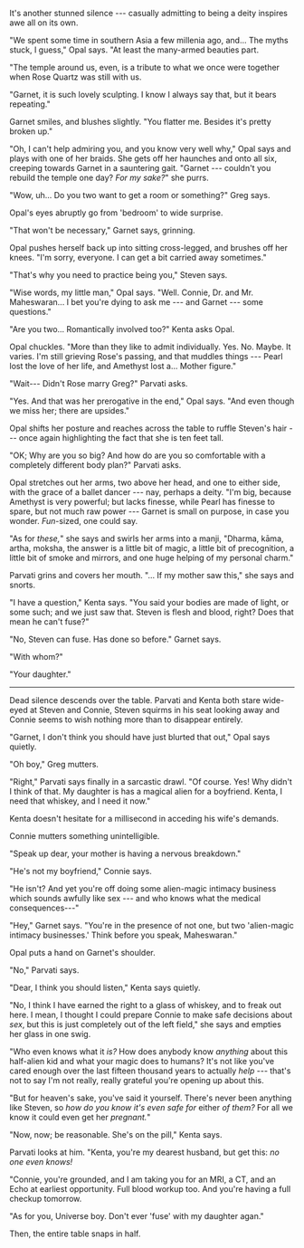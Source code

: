 It's another stunned silence --- casually admitting to being
a deity inspires awe all on its own.

"We spent some time in southern Asia a few millenia ago, and...
The myths stuck, I guess," Opal says. "At least the many-armed
beauties part.

"The temple around us, even, is a tribute to what we once were
together when Rose Quartz was still with us.

"Garnet, it is such lovely sculpting. I know I always say
that, but it bears repeating."

Garnet smiles, and blushes slightly. "You flatter me. Besides
it's pretty broken up."

"Oh, I can't help admiring you, and you know very well why," Opal says
and plays with one of her braids. She gets off her haunches and onto all
six, creeping towards Garnet in a sauntering gait. "Garnet --- couldn't you
rebuild the temple one day? *For my sake?*" she purrs.

"Wow, uh... Do you two want to get a room or something?" Greg says.

Opal's eyes abruptly go from 'bedroom' to wide surprise.

"That won't be necessary," Garnet says, grinning.

Opal pushes herself back up into sitting cross-legged, and brushes off her knees.
"I'm sorry, everyone. I can get a bit carried away sometimes."

"That's why you need to practice being you," Steven says.

"Wise words, my little man," Opal says. "Well. Connie, Dr. and Mr. Maheswaran...
I bet you're dying to ask me --- and Garnet --- some questions."

"Are you two... Romantically involved too?" Kenta asks Opal.

Opal chuckles. "More than they like to admit individually.
Yes. No. Maybe. It varies. I'm still grieving Rose's passing, and that muddles
things --- Pearl lost the love of her life, and Amethyst lost a... Mother figure."

"Wait--- Didn't Rose marry Greg?" Parvati asks.

"Yes. And that was her prerogative in the end," Opal says. "And even though
we miss her; there are upsides."

Opal shifts her posture and reaches across the table to ruffle Steven's hair ---
once again highlighting the fact that she is ten feet tall.

"OK; Why are you so big? And how do are you so comfortable with a completely
different body plan?" Parvati asks.

Opal stretches out her arms, two above her head, and one to either side, with
the grace of a ballet dancer --- nay, perhaps a deity. "I'm big, because Amethyst
is very powerful; but lacks finesse, while Pearl has finesse to spare, but not much
raw power --- Garnet is small on purpose, in case you wonder. *Fun*-sized, one could say.

"As for *these,*" she says and swirls her arms into a manji, "Dharma, kāma, artha, moksha,
the answer is a little bit of magic, a little bit of precognition, a little bit of smoke
and mirrors, and one huge helping of my personal charm."

Parvati grins and covers her mouth. "... If my mother saw this," she says and snorts.

"I have a question," Kenta says. "You said your bodies are made of light, or some such;
and we just saw that. Steven is flesh and blood, right? Does that mean he can't fuse?"

"No, Steven can fuse. Has done so before." Garnet says.

"With whom?"

"Your daughter."

----

Dead silence descends over the table. Parvati and Kenta both stare wide-eyed at
Steven and Connie, Steven squirms in his seat looking away and Connie seems to
wish nothing more than to disappear entirely.

"Garnet, I don't think you should have just blurted that out," Opal says quietly.

"Oh boy," Greg mutters.

"Right," Parvati says finally in a sarcastic drawl. "Of course. Yes! Why didn't I think of that.
My daughter is has a magical alien for a boyfriend. Kenta, I need that whiskey, and I need it
now."

Kenta doesn't hesitate for a millisecond in acceding his wife's demands.

Connie mutters something unintelligible.

"Speak up dear, your mother is having a nervous breakdown."

"He's not my boyfriend," Connie says.

"He isn't? And yet you're off doing some alien-magic intimacy business which sounds
awfully like sex --- and who knows what the medical consequences---"

"Hey," Garnet says. "You're in the presence of not one, but two 'alien-magic intimacy
businesses.' Think before you speak, Maheswaran."

Opal puts a hand on Garnet's shoulder.

"No," Parvati says.

"Dear, I think you should listen," Kenta says quietly.

"No, I think I have earned the right to a glass of whiskey, and to freak out here.
I mean, I thought I could prepare Connie to make safe decisions about *sex*, but
this is just completely out of the left field," she says and empties her glass in one swig.

"Who even knows what it *is?* How does anybody know *anything* about this
half-alien kid and what your magic does to humans? It's not like you've cared
enough over the last fifteen thousand years to actually *help* --- that's not to
say I'm not really, really grateful you're opening up about this.

"But for heaven's sake, you've said it yourself. There's never been anything like
Steven, so *how do you know it's even safe for* either *of them?* For all we know it
could even get her *pregnant.*"

"Now, now; be reasonable. She's on the pill," Kenta says.

Parvati looks at him. "Kenta, you're my dearest husband, but get this: *no one even knows!*

"Connie, you're grounded, and I am taking you for an MRI, a CT,
and an Echo at earliest opportunity. Full blood workup too. And you're having a
full checkup tomorrow.

"As for you, Universe boy. Don't ever 'fuse' with my daughter agan."

Then, the entire table snaps in half.
